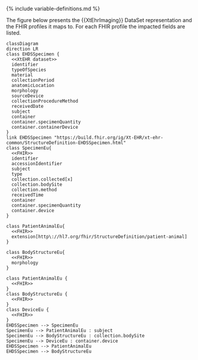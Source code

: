 {% include variable-definitions.md %}

The figure below presents the {{XtEhrImaging}} DataSet representation and the FHIR profiles it maps to. For each FHIR profile the impacted fields are listed.

```mermaid
classDiagram
direction LR
class EHDSSpecimen {
  <<XtEHR dataset>>
  identifier
  typeOfSpecies
  material
  collectionPeriod
  anatomicLocation
  morphology
  sourceDevice
  collectionProcedureMethod
  receivedDate
  subject
  container
  container.specimenQuantity
  container.containerDevice
}
link EHDSSpecimen "https://build.fhir.org/ig/Xt-EHR/xt-ehr-common/StructureDefinition-EHDSSpecimen.html"
class SpecimenEu{
  <<FHIR>>
  identifier
  accessionIdentifier
  subject
  type
  collection.collected[x]
  collection.bodySite
  collection.method
  receivedTime
  container
  container.specimenQuantity
  container.device
}

class PatientAnimalEu{
  <<FHIR>>
  extension[http\://hl7.org/fhir/StructureDefinition/patient-animal]
}

class BodyStructureEu{
  <<FHIR>>
  morphology
}

class PatientAnimalEu {
  <<FHIR>>
}
class BodyStructureEu {
  <<FHIR>>
}
class DeviceEu {
  <<FHIR>>
}
EHDSSpecimen --> SpecimenEu
SpecimenEu --> PatientAnimalEu : subject
SpecimenEu --> BodyStructureEu : collection.bodySite
SpecimenEu --> DeviceEu : container.device
EHDSSpecimen --> PatientAnimalEu
EHDSSpecimen --> BodyStructureEu
```

